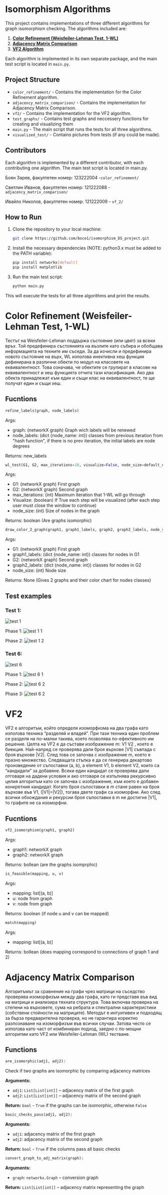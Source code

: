 
# Isomorphism Algorithms

This project contains implementations of three different algorithms for graph isomorphism checking. The algorithms included are:

1. [**Color Refinement (Weisfeiler-Lehman Test, 1-WL)**](#color-refinement-weisfeiler-lehman-test-1-wl)
2. [**Adjacency Matrix Comparison**](#adjacency-matrix-comparison)
3. [**VF2 Algorithm**](#vf2)

Each algorithm is implemented in its own separate package, and the main test script is located in `main.py`.

## Project Structure

- `color_refinement/` - Contains the implementation for the Color Refinement algorithm.
- `adjacency_matrix_comparison/` - Contains the implementation for Adjacency Matrix Comparison.
- `vf2/` - Contains the implementation for the VF2 algorithm.
- `test_graphs/` - Contains test graphs and neccessery functions for creating and visualizing them
- `main.py` - The main script that runs the tests for all three algorithms.
- `visualized_test/` - Contains pictures from tests (if any could be made).

## Contributors
Each algorithm is implemented by a different contributor, with each contributing one algorithm. The main test script is located in main.py.

Боян Зарев, факултетен номер: 123222004 -`color_refinement/`

Светлин Иванов, факултетен номер: 121222088 - `adjacency_matrix_comparison/`

Ивайло Николов, факултетен номер: 121222009 - `vf_2/`

## How to Run

1. Clone the repository to your local machine:
   ```bash
   git clone https://github.com/boce1/isomorphism_DS_project.git
   ```

2. Install the necessary dependencies (NOTE: python3.x must be added to the PATH variable):
   ```bash
   pip install networkx[default]
   pip install matplotlib
   ```

3. Run the main test script:
   ```bash
   python main.py
   ```

This will execute the tests for all three algorithms and print the results.

# Color Refinement (Weisfeiler-Lehman Test, 1-WL)
Тестът на Weisfeiler-Lehman поддържа състояние (или цвят) за всеки връх. Той предефинира състоянията на възлите като събира и обобщава информацията на техните им съседи. За да изчисли и предефинира новото състояние на върх, WL използва инективна хеш функция дефинирана в различни обекти по модул на класовете на еквивалентност. Това означава, че обектите се групират в класове на еквивалентност и хеш функцията отчита тази класификация. Ако два обекта принадлежат към един и същи клас на еквивалентност, те ще получат един и същи хеш.

## Fucntions
   ```python
   refine_labels(graph, node_labels)
   ```
   Args:
   - graph: (networkX graph) Graph wich labels will be renewed
   - node_labels: (dict {node_name: int}) classes from previous iteration from "hash function", if there is no prev iteration, the initial labels are node degrees

   Returns: new_labels


   ```python
   wl_test(G1, G2, max_iterations=10, visualize=False, node_size=default_node_size)
   ```
   Args:
   - G1: (networkX graph) First graph
   - G2: (networkX graph) Second graph
   - max_iterations: (int) Maximum iteration that 1-WL will go through
   - Visualize: (boolean) If True each step will be visualized (after each step user must close the window to continue)
   - node_size: (int) Size of nodes in the graph

   Returns: boolean (Are graphs isomorphic)


   ```python
   draw_color_2_graph(graph1, graph1_labels, graph2, graph2_labels, node_size=default_node_size)
   ```
   Args:
   - G1: (networkX graph) First graph
   - graph1_labels: (dict {node_name: int}) classes for nodes in G1
   - G2: (networkX graph) Second graph
   - graph2_labels: (dict {node_name: int}) classes for nodes in G2
   - node_size: (int) Node size

   Returns: None (Gives 2 graphs and their color chart for nodes classes)

## Test examples
### Test 1:
![test 1](./visualized_tests/color_refinement_pictures/test_1/test_1.png)

Phase 1:
![test 1 1](./visualized_tests/color_refinement_pictures/test_1/test_1_wl_1.png)

Phase 2:
![test 1 2](./visualized_tests/color_refinement_pictures/test_1/test_1_wl_2.png)

### Test 6:
![test 6](./visualized_tests/color_refinement_pictures/test_6/test_6.png)

Phase 1:
![test 6 1](./visualized_tests/color_refinement_pictures/test_6/test_6_wl_1.png)

Phase 2:
![test 6 2](./visualized_tests/color_refinement_pictures/test_6/test_6_wl_2.png)

Phase 3:
![test 6 2](./visualized_tests/color_refinement_pictures/test_6/test_6_wl_3.png)


# VF2
VF2 е алгоритъм, който определя изоморфизма на два графа като използва техника “разделяй и владей”. При тази техника един проблем се разделя на по-малки такива, което позволява по-ефективното им решение. Целта на VF2 е да състави изображение m: V1 V2 , което е биекция. Най-напред се проверява дали броя върхове |V1| съвпада с броя върхове |V2|. След това се започва с изображение m, което е празно множество. Следващата стъпка е да се генерира декартово произведение от съпоставки (a, b), a element V1, b element V2, които са “кандидати” за добавяне. Всеки един кандидат се проверява дали отговаря на дадени условия и ако отговаря се изпълнява рекурсивно целия алгоритъм като се започва с изображение, към което е добавен конкретния кандидат. Когато броя съпоставки в m стане равен на броя върхове във V1, (|V1|=|V2|), тогава двете графи са изоморфни. Ако след всички обхождания и рекурсии броя съпоставки в m не достигне |V1|, то графите не са изоморфни.

## Fucntions

   ```python
   vf2_isomorphism(graph1, graph2)
   ```
   Args:
   - graph1: networkX graph
   - graph2: networkX graph

   Returns: bollean (are the graphs isomprphic)


   ```python
   is_feasible(mapping, u, v)
   ```
   Args:
   - mapping: list[(a, b)]
   - u: node from graph
   - v: node from graph 

   Returns: boolean (if node u and v can be mapped)

 
   ```python
   match(mapping)
   ```
   Args:
   - mapping: list[(a, b)]

   Returns: bollean (does mapping correspond to connections of graph 1 and 2)

# Adjacency Matrix Comparison

Алгоритъмът за сравнение на графи чрез матрици на съседство проверява изоморфизъм между два графа, като ги представя във вид на матрици и анализира тяхната структура. Това включва проверка на степени на върховете, сума на ребрата и спектрални характеристики (собствени стойности на матриците).
Методът е интуитивен и подходящ за бърза предварителна проверка, но не гарантира коректно разпознаване на изоморфизъм във всички случаи. Затова често се използва като част от комбиниран подход, заедно с по-мощни алгоритми като VF2 или Weisfeiler-Lehman (WL) тестване.

## Functions

   ```python
   are_isomorphic(adj1, adj2):
   ```

   Check if two graphs are isomorphic by comparing adjacency matrices

   **Arguments:**
   - `adj1`: `List[List[int]]` – adjacency matrix of the first graph
   - `adj2`: `List[List[int]]` – adjacency matrix of the second graph

   **Return:** `bool` - `True` if the graphs can be isomorphic, otherwise `False`

   ```python
   basic_checks_pass(adj1, adj2):
   ```

   **Arguments:**
   - `adj1`: adjacency matrix of the first graph
   - `adj2`: adjacency matrix of the second graph

   **Return:** `bool` - `True` if the columns pass all basic checks

   ```python
   convert_graph_to_adj_matrix(graph):
   ```

   **Arguments:**
   - `graph`: `networkx.Graph` – conversion graph

   **Return:** `List[List[int]]` – adjacency matrix representing the graph
